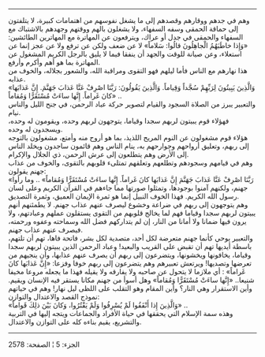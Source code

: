 ------------------------------------------------------------------------

وهم في جدهم ووقارهم وقصدهم إلى ما يشغل نفوسهم من اهتمامات كبيرة، لا
يتلفتون إلى حماقة الحمقى وسفه السفهاء، ولا يشغلون بالهم ووقتهم وجهدهم
بالاشتباك مع السفهاء والحمقى في جدل أو عراك، ويترفعون عن المهاترة مع
المهاترين الطائشين: «وَإِذا خاطَبَهُمُ الْجاهِلُونَ قالُوا: سَلاماً» لا عن ضعف ولكن
عن ترفع ولا عن عجز إنما عن استعلاء، وعن صيانة للوقت والجهد أن ينفقا فيما
لا يليق بالرجل الكريم المشغول عن المهاترة بما هو أهم وأكرم وأرفع.  
هذا نهارهم مع الناس فأما ليلهم فهو التقوى ومراقبة الله، والشعور بجلاله،
والخوف من عذابه.  
«وَالَّذِينَ يَبِيتُونَ لِرَبِّهِمْ سُجَّداً وَقِياماً. وَالَّذِينَ يَقُولُونَ: رَبَّنَا اصْرِفْ عَنَّا عَذابَ
جَهَنَّمَ. إِنَّ عَذابَها كانَ غَراماً. إِنَّها ساءَتْ مُسْتَقَرًّا وَمُقاماً» ..  
والتعبير يبرز من الصلاة السجود والقيام لتصوير حركة عباد الرحمن، في جنح
الليل والناس نيام.  
فهؤلاء قوم يبيتون لربهم سجدا وقياما، يتوجهون لربهم وحده، ويقومون له
وحده، ويسجدون له وحده.  
هؤلاء قوم مشغولون عن النوم المريح اللذيذ، بما هو أروح منه وأمتع، مشغولون
بالتوجه إلى ربهم، وتعليق أرواحهم وجوارحهم به، ينام الناس وهم قائمون
ساجدون ويخلد الناس إلى الأرض وهم يتطلعون إلى عرش الرحمن، ذي الجلال
والإكرام.  
وهم في قيامهم وسجودهم وتطلعهم وتعلقهم تمتلىء قلوبهم بالتقوى، والخوف من
عذاب جهنم يقولون:  
«رَبَّنَا اصْرِفْ عَنَّا عَذابَ جَهَنَّمَ إِنَّ عَذابَها كانَ غَراماً. إِنَّها ساءَتْ مُسْتَقَرًّا وَمُقاماً»
.. وما رأوا جهنم، ولكنهم آمنوا بوجودها، وتمثلوا صورتها مما جاءهم في
القرآن الكريم وعلى لسان رسول الله الكريم. فهذا الخوف النبيل إنما هو ثمرة
الإيمان العميق، وثمرة التصديق.  
وهم يتوجهون إلى ربهم في ضراعة وخشوع ليصرف عنهم عذاب جهنم. لا يطمئنهم
أنهم يبيتون لربهم سجدا وقياما فهم لما يخالج قلوبهم من التقوى يستقلون
عملهم وعبادتهم، ولا يرون فيها ضمانا ولا أمانا من النار، إن لم يتداركهم
فضل الله وسماحته وعفوه ورحمته، فيصرف عنهم عذاب جهنم.  
والتعبير يوحي كأنما جهنم متعرضة لكل أحد، متصدية لكل بشر، فاتحة فاها، تهم
أن تلتهم، باسطة أيديها تهم أن تقبض على القريب والبعيد! وعباد الرحمن
الذين يبيتون لربهم سجدا وقياما، يخافونها ويخشونها، ويتضرعون إلى ربهم أن
يصرف عنهم عذابها، وأن ينجيهم من تعرضها وتصديها! ويرتعش تعبيرهم وهم
يتضرعون إلى ربهم خوفا وفزعا: «إِنَّ عَذابَها كانَ غَراماً» : أي ملازما لا يتحول
عن صاحبه ولا يفارقه ولا يقيله فهذا ما يجعله مروعا مخيفا شنيعا.. «إِنَّها
ساءَتْ مُسْتَقَرًّا وَمُقاماً» وهل أسوأ من جهنم مكانا يستقر فيه الإنسان ويقيم. وأين
الاستقرار وهي النار؟ وأين المقام وهو التقلب على اللظى ليل نهار! وهم في
حياتهم نموذج القصد والاعتدال والتوازن:  
«وَالَّذِينَ إِذا أَنْفَقُوا لَمْ يُسْرِفُوا وَلَمْ يَقْتُرُوا، وَكانَ بَيْنَ ذلِكَ قَواماً» ..  
وهذه سمة الإسلام التي يحققها في حياة الأفراد والجماعات ويتجه إليها في
التربية والتشريع، يقيم بناءه كله على التوازن والاعتدال.

------------------------------------------------------------------------

الجزء: 5 ¦ الصفحة: 2578

